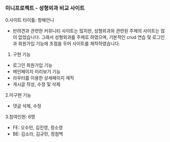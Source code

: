 ### 미니프로젝트 - 성형외과 비교 사이트

0.사이트 타이틀: 항해언니

- 반려견과 관련한 커뮤니티 사이트는 많지만, 성형외과와 관련된 주제의 사이트는 많이 없었습니다.
  그래서 성형외과를 주제로 하였으며, 기본적인 crud 연습 및 로그인과 회원가입 기능에 초점을 두어 사이트를 제작하였습니다. 

1. 구현 기능
 - 로그인 회원가입 기능
 - 메인페이지 미리보기 기능
 - 라우터를 이용한 상세페이지 제작
 - 게시글 작성, 수정 및 삭제

2.미구현 기능 
- 댓글 삭제, 수정

3.참여인원: 6명
* FE: 오수민, 김진영, 정소영
* BE: 김소라, 김규민, 정첨백

